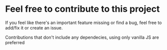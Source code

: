 # Feel free to contribute to this project

If you feel like there's an important feature missing or find a bug, feel free to add/fix it or create an issue.

Contributions that don't include any dependecies, using only vanilla JS are preferred
